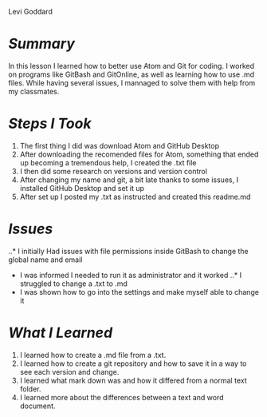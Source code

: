 Levi Goddard

# *Summary*
In this lesson I learned how to better use Atom and Git for coding. I worked on programs like GitBash and GitOnline, as well as learning how to use .md files. While having several issues, I mannaged to solve them with help from my classmates.
# *Steps I Took*
1. The first thing I did was download Atom and GitHub Desktop
2. After downloading the recomended files for Atom, something that ended up becoming a tremendous help, I created the .txt file
3. I then did some research on versions and version control
4. After changing my name and git, a bit late thanks to some issues, I installed GitHub Desktop and set it up
5. After set up I posted my .txt as instructed and created this readme.md
# *Issues*
..* I initially Had issues with file permissions inside GitBash to change the global name and email
- I was informed I needed to run it as administrator and it worked
..* I struggled to change a .txt to .md
- I was shown how to go into the settings and make myself able to change it
# *What I Learned*
1. I learned how to create a .md file from a .txt.
2. I learned how to create a git repository and how to save it in a way to see each version and change.
3. I learned what mark down was and how it differed from a normal text folder.
4. I learned more about the differences between a text and word document.
